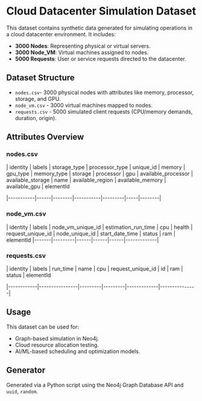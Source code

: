 # Cloud Datacenter Simulation Dataset

This dataset contains synthetic data generated for simulating operations in a cloud datacenter environment. It includes:

- **3000 Nodes**: Representing physical or virtual servers.
- **3000 Node_VM**: Virtual machines assigned to nodes.
- **5000 Requests**: User or service requests directed to the datacenter.

## Dataset Structure

- `nodes.csv`- 3000 physical nodes with attributes like memory, processor, storage, and GPU.
- `node_vm.csv` - 3000 virtual machines mapped to nodes.
- `requests.csv` - 5000 simulated client requests (CPU/memory demands, duration, origin).

## Attributes Overview

### nodes.csv
| identity | labels | storage_type | processor_type | unique_id | memory | gpu_type | memory_type | storage | processor | gpu | available_processor | available_storage
| name | available_region | available_memory | available_gpu | elementId

|-----------|------|--------|-----------|---------|-----|--------|

### node_vm.csv
| identity | labels | node_vm_unique_id | estimation_run_time | cpu | health | request_unique_id | node_unique_id | start_date_time | status | ram | elementId
|-------|---------|------|------|------|-------------|

### requests.csv
| identity | labels | run_time | name | cpu | request_unique_id | id | ram | status | elementId

|------------|----------------|---------|---------|-------------|---------------|

## Usage
This dataset can be used for:
- Graph-based simulation in Neo4j.
- Cloud resource allocation testing.
- AI/ML-based scheduling and optimization models.

## Generator
Generated via a Python script using the Neo4j Graph Database API and `uuid`, `random`.

